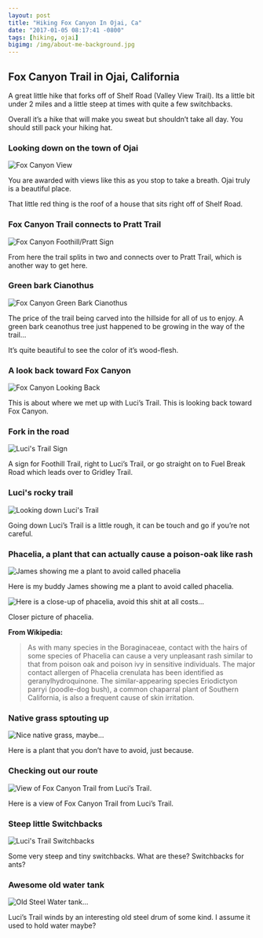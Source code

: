 ```yaml
---
layout: post
title: "Hiking Fox Canyon In Ojai, Ca"
date: "2017-01-05 08:17:41 -0800"
tags: [hiking, ojai]
bigimg: /img/about-me-background.jpg
---
```


## Fox Canyon Trail in Ojai, California

A great little hike that forks off of Shelf Road (Valley View Trail). Its a little bit under 2 miles and a little steep at times with quite a few switchbacks.

Overall it’s a hike that will make you sweat but shouldn’t take all day. You should still pack your hiking hat.

### Looking down on the town of Ojai

![Fox Canyon View](https://imgur.com/NAsStst.jpg)

You are awarded with views like this as you stop to take a breath. Ojai truly is a beautiful place.

That little red thing is the roof of a house that sits right off of Shelf Road.

### Fox Canyon Trail connects to Pratt Trail

![Fox Canyon Foothill/Pratt Sign](https://imgur.com/8IAoHpk.jpg)

From here the trail splits in two and connects over to Pratt Trail, which is another way to get here.

### Green bark Cianothus

![Fox Canyon Green Bark Cianothus](https://imgur.com/W0lCuPd.jpg)

The price of the trail being carved into the hillside for all of us to enjoy. A green bark ceanothus tree just happened to be growing in the way of the trail…

It’s quite beautiful to see the color of it’s wood-flesh.

### A look back toward Fox Canyon

![Fox Canyon Looking Back](https://imgur.com/Ul6sxPk.jpg)

This is about where we met up with Luci’s Trail. This is looking back toward Fox Canyon.

### Fork in the road

![Luci's Trail Sign](https://imgur.com/rAg9oBX.jpg)

A sign for Foothill Trail, right to Luci’s Trail, or go straight on to Fuel Break Road which leads over to Gridley Trail.

### Luci's rocky trail

![Looking down Luci's Trail](https://imgur.com/7YiaQKF.jpg)

Going down Luci’s Trail is a little rough, it can be touch and go if you’re not careful.

### Phacelia, a plant that can actually cause a poison-oak like rash

![James showing me a plant to avoid called phacelia](https://imgur.com/6MPL0gb.jpg)

Here is my buddy James showing me a plant to avoid called phacelia.

![Here is a close-up of phacelia, avoid this shit at all costs...](https://imgur.com/XzYpdzB.jpg)

Closer picture of phacelia.

**From Wikipedia:**

>As with many species in the Boraginaceae, contact with the hairs of some species of Phacelia can cause a very unpleasant rash similar to that from poison oak and poison ivy in sensitive individuals. The major contact allergen of Phacelia crenulata has been identified as geranylhydroquinone. The similar-appearing species Eriodictyon parryi (poodle-dog bush), a common chaparral plant of Southern California, is also a frequent cause of skin irritation.

### Native grass sptouting up

![Nice native grass, maybe...](https://imgur.com/Lb0JrrV.jpg)

Here is a plant that you don’t have to avoid, just because.

### Checking out our route

![View of Fox Canyon Trail from Luci’s Trail.](https://imgur.com/fQ3Wklu.jpg)

Here is a view of Fox Canyon Trail from Luci’s Trail.

### Steep little Switchbacks

![Luci's Trail Switchbacks](https://imgur.com/zwvDmy7.jpg)

Some very steep and tiny switchbacks. What are these? Switchbacks for ants?

### Awesome old water tank

![Old Steel Water tank...](https://imgur.com/Twshwn5.jpg)

Luci’s Trail winds by an interesting old steel drum of some kind. I assume it used to hold water maybe?
